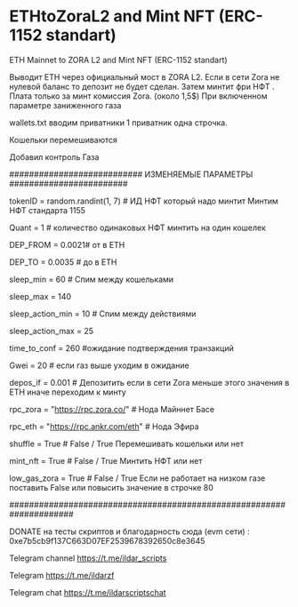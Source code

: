 # ETHtoZoraL2 and Mint NFT (ERC-1152 standart)
ETH Mainnet to ZORA L2 and Mint NFT (ERC-1152 standart)

Выводит ETH через официальный мост в ZORA L2. Если в сети Zora не нулевой баланс то депозит не будет сделан.
Затем минтит фри НФТ . Плата только за минт комиссия Zora. (около 1,5$)  При включенном параметре заниженного газа

wallets.txt вводим приватники 1 приватник одна строчка.

Кошельки перемешиваются

Добавил контроль Газа

########################### ИЗМЕНЯЕМЫЕ ПАРАМЕТРЫ ########################

tokenID = random.randint(1, 7) # ИД НФТ который надо минтит Минтим НФТ стандарта 1155

Quant = 1   # количество  одинаковых НФТ минтить на один кошелек

DEP_FROM = 0.0021# от в ETH

DEP_TO = 0.0035 # до в ETH

sleep_min = 60  # Спим между кошельками

sleep_max = 140

sleep_action_min = 10   # Спим между действиями

sleep_action_max = 25

time_to_conf = 260 #ожидание подтверждения транзакций

Gwei = 20  # если газ выше уходим в ожидание

depos_if = 0.001 # Депозитить если в сети Zora меньше этого значения в ETH иначе переходим к минту

rpc_zora = "https://rpc.zora.co/"   # Нода Майннет Басе

rpc_eth = "https://rpc.ankr.com/eth"    # Нода Эфира

shuffle = True      # False / True Перемешивать кошельки или нет

mint_nft = True     # False / True Минтить НФТ  или нет

low_gas_zora = True # False / True Если не работает на низком газе поставить False или повысить значение в строчке 80


#####################################################################

DONATE на тесты скриптов и благодарность сюда (evm сети) : 0xe7b5cb9f137C663D07EF2539678392650c8e3645

Telegram channel https://t.me/ildar_scripts

Telegram https://t.me/ildarzf

Telegram chat https://t.me/ildarscriptschat
